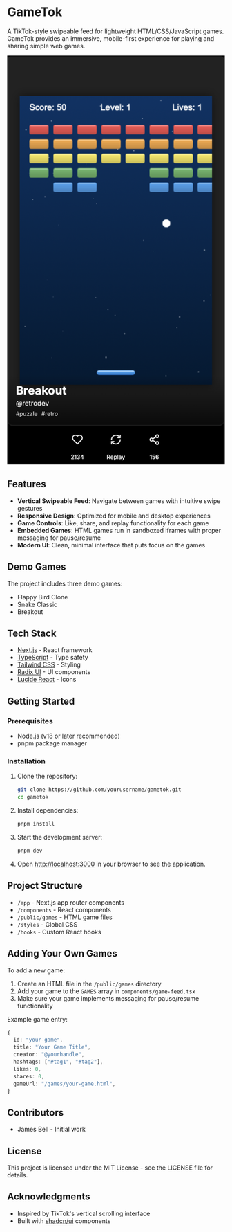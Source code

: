 # GameTok

A TikTok-style swipeable feed for lightweight HTML/CSS/JavaScript games. GameTok provides an immersive, mobile-first experience for playing and sharing simple web games.

![GameTok Preview](./public/screenshot.png)

## Features

- **Vertical Swipeable Feed**: Navigate between games with intuitive swipe gestures
- **Responsive Design**: Optimized for mobile and desktop experiences
- **Game Controls**: Like, share, and replay functionality for each game
- **Embedded Games**: HTML games run in sandboxed iframes with proper messaging for pause/resume
- **Modern UI**: Clean, minimal interface that puts focus on the games

## Demo Games

The project includes three demo games:
- Flappy Bird Clone
- Snake Classic
- Breakout

## Tech Stack

- [Next.js](https://nextjs.org/) - React framework
- [TypeScript](https://www.typescriptlang.org/) - Type safety
- [Tailwind CSS](https://tailwindcss.com/) - Styling
- [Radix UI](https://www.radix-ui.com/) - UI components
- [Lucide React](https://lucide.dev/) - Icons

## Getting Started

### Prerequisites

- Node.js (v18 or later recommended)
- pnpm package manager

### Installation

1. Clone the repository:
   ```bash
   git clone https://github.com/yourusername/gametok.git
   cd gametok
   ```

2. Install dependencies:
   ```bash
   pnpm install
   ```

3. Start the development server:
   ```bash
   pnpm dev
   ```

4. Open [http://localhost:3000](http://localhost:3000) in your browser to see the application.

## Project Structure

- `/app` - Next.js app router components
- `/components` - React components
- `/public/games` - HTML game files
- `/styles` - Global CSS
- `/hooks` - Custom React hooks

## Adding Your Own Games

To add a new game:

1. Create an HTML file in the `/public/games` directory
2. Add your game to the `GAMES` array in `components/game-feed.tsx`
3. Make sure your game implements messaging for pause/resume functionality

Example game entry:
```typescript
{
  id: "your-game",
  title: "Your Game Title",
  creator: "@yourhandle",
  hashtags: ["#tag1", "#tag2"],
  likes: 0,
  shares: 0,
  gameUrl: "/games/your-game.html",
}
```

## Contributors

- James Bell - Initial work

## License

This project is licensed under the MIT License - see the LICENSE file for details.

## Acknowledgments

- Inspired by TikTok's vertical scrolling interface
- Built with [shadcn/ui](https://ui.shadcn.com/) components 